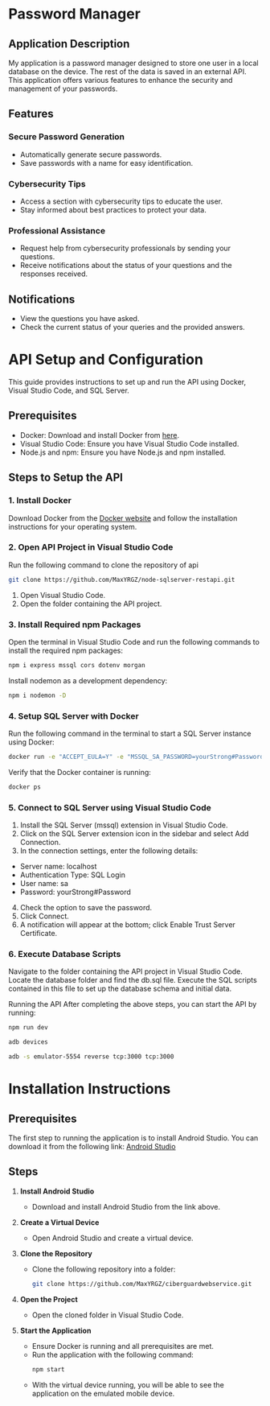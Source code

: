 # Password Manager

## Application Description

My application is a password manager designed to store one user in a local database on the device. The rest of the data is saved in an external API. This application offers various features to enhance the security and management of your passwords.

## Features

### Secure Password Generation

- Automatically generate secure passwords.
- Save passwords with a name for easy identification.

### Cybersecurity Tips

- Access a section with cybersecurity tips to educate the user.
- Stay informed about best practices to protect your data.

### Professional Assistance

- Request help from cybersecurity professionals by sending your questions.
- Receive notifications about the status of your questions and the responses received.

## Notifications

- View the questions you have asked.
- Check the current status of your queries and the provided answers.

# API Setup and Configuration

This guide provides instructions to set up and run the API using Docker, Visual Studio Code, and SQL Server.

## Prerequisites

- Docker: Download and install Docker from [here](https://www.docker.com/products/docker-desktop/).
- Visual Studio Code: Ensure you have Visual Studio Code installed.
- Node.js and npm: Ensure you have Node.js and npm installed.

## Steps to Setup the API

### 1. Install Docker

Download Docker from the [Docker website](https://www.docker.com/products/docker-desktop/) and follow the installation instructions for your operating system.

### 2. Open API Project in Visual Studio Code
Run the following command to clone the repository of api
```bash
git clone https://github.com/MaxYRGZ/node-sqlserver-restapi.git
```

1. Open Visual Studio Code.
2. Open the folder containing the API project.

### 3. Install Required npm Packages

Open the terminal in Visual Studio Code and run the following commands to install the required npm packages:

```bash
npm i express mssql cors dotenv morgan
```
Install nodemon as a development dependency:
```bash
npm i nodemon -D
```
### 4. Setup SQL Server with Docker
Run the following command in the terminal to start a SQL Server instance using Docker:
```bash
docker run -e "ACCEPT_EULA=Y" -e "MSSQL_SA_PASSWORD=yourStrong#Password" -p 1433:1433 -d mcr.microsoft.com/mssql/server:2022-latest
```
Verify that the Docker container is running:
```bash
docker ps
```
### 5. Connect to SQL Server using Visual Studio Code
1. Install the SQL Server (mssql) extension in Visual Studio Code.
2. Click on the SQL Server extension icon in the sidebar and select Add Connection.
3. In the connection settings, enter the following details:
- Server name: localhost
- Authentication Type: SQL Login
- User name: sa
- Password: yourStrong#Password
4. Check the option to save the password.
5. Click Connect.
6. A notification will appear at the bottom; click Enable Trust Server Certificate.
### 6. Execute Database Scripts
Navigate to the folder containing the API project in Visual Studio Code. Locate the database folder and find the db.sql file. Execute the SQL scripts contained in this file to set up the database schema and initial data.

Running the API
After completing the above steps, you can start the API by running:
```bash
npm run dev
```
```bash
adb devices
```
```bash
adb -s emulator-5554 reverse tcp:3000 tcp:3000
```
# Installation Instructions

## Prerequisites

The first step to running the application is to install Android Studio. You can download it from the following link:
[Android Studio](https://developer.android.com/studio?gad_source=1&gclid=Cj0KCQjwsPCyBhD4ARIsAPaaRf0lhgD3uxM9jl7r5KaKuqQcIeQbhjDsI_YxKmWjoDhpUwAQarvC8FAaAi7CEALw_wcB&gclsrc=aw.ds&hl=es-419)

## Steps

1. **Install Android Studio**
   - Download and install Android Studio from the link above.

2. **Create a Virtual Device**
   - Open Android Studio and create a virtual device.

3. **Clone the Repository**
   - Clone the following repository into a folder:
     ```bash
     git clone https://github.com/MaxYRGZ/ciberguardwebservice.git
     ```

4. **Open the Project**
   - Open the cloned folder in Visual Studio Code.

5. **Start the Application**
   - Ensure Docker is running and all prerequisites are met.
   - Run the application with the following command:
     ```bash
     npm start
     ```
   - With the virtual device running, you will be able to see the application on the emulated mobile device.

